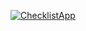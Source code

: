 [![ChecklistApp](https://circleci.com/gh/raunlo/ChecklistApp.svg?style=svg&circle-token=<YOUR_STATUS_API_TOKEN>)](<LINK>)
